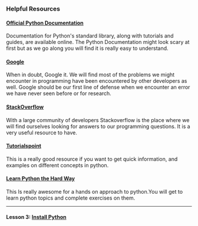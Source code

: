 ### Helpful Resources

#### [Official Python Documentation](https://docs.python.org/3/)

Documentation for Python's standard library, along with tutorials and guides, are available online. The Python Documentation might look scary at first but as we go along you will find it is really easy to understand.

#### [Google](https://www.google.com)

When in doubt, Google it. We will  find most of the problems we might encounter in programming have been encountered by other developers as well. Google should be our first line of defense when we encounter an error we have never seen before or for research.

#### [StackOverflow](https://www.stackoverflow.com)

With a large community of developers Stackoverflow is the place where we will find ourselves looking for answers to our programming questions. It is a very useful resource to have.

#### [Tutorialspoint](https://www.tutorialspoint.com/python3/)
This is a really good resource if you want to get quick information, and examples on different concepts in python.

#### [Learn Python the Hard Way](https://learnpythonthehardway.org/python3/)
This Is really awesome for a hands on approach to python.You will get to learn python topics and complete exercises on  them.

---
#### Lesson 3: [Install Python](./03_installations.md)
